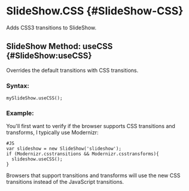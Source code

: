 SlideShow.CSS {#SlideShow-CSS}
==============================

Adds CSS3 transitions to SlideShow.

SlideShow Method: useCSS {#SlideShow:useCSS}
--------------------------------------------

Overrides the default transitions with CSS transitions.

### Syntax:

    mySlideShow.useCSS();

### Example:

You'll first want to verify if the browser supports CSS transitions and transforms, I typically use Modernizr:

    #JS
    var slideshow = new SlideShow('slideshow');
    if (Modernizr.csstransitions && Modernizr.csstransforms){
      slideshow.useCSS();
    }

Browsers that support transitions and transforms will use the new CSS transitions instead of the JavaScript transitions.
